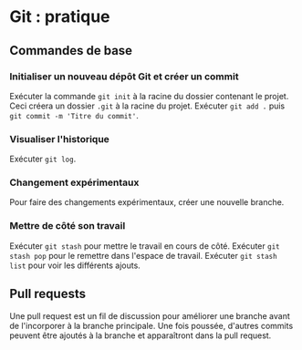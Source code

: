 # Git : pratique

## Commandes de base

### Initialiser un nouveau dépôt Git et créer un commit

Exécuter la commande `git init` à la racine du dossier contenant le projet. Ceci créera un dossier `.git` à la racine du projet.
Exécuter `git add .` puis `git commit -m 'Titre du commit'`.

### Visualiser l'historique

Exécuter `git log`.

### Changement expérimentaux

Pour faire des changements expérimentaux, créer une nouvelle branche.

### Mettre de côté son travail

Exécuter `git stash` pour mettre le travail en cours de côté.
Exécuter `git stash pop` pour le remettre dans l'espace de travail.
Exécuter `git stash list` pour voir les différents ajouts.

## Pull requests

Une pull request est un fil de discussion pour améliorer une branche avant de l'incorporer à la branche principale.
Une fois poussée, d'autres commits peuvent être ajoutés à la branche et apparaîtront dans la pull request.
